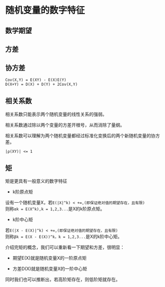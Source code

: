 # 随机变量的数字特征   

## 数学期望      


## 方差    


## 协方差    

`Cov(X,Y) = E(XY) - E(X)E(Y)`    
`D(X+Y) = D(X) + D(Y) + 2Cov(X,Y)`    


## 相关系数     
相关系数只能表示两个随机变量的线性关系的强弱。      

相关系数通过除以两个变量的方差开根号，从而消除了量纲。     

相关系数可以理解为两个随机变量都经过标准化变换后的两个新随机变量的协方差。     

`|ρ(XY)| <= 1`

## 矩

矩是更具有一般意义的数字特征        

* k阶原点矩    

设有一个随机变量X，若`E(|X|^k) < +∞,(即保证绝对值的期望存在，且有限)`   
则称`αk = E(X^k),k = 1,2,3...`是X的k阶原点矩。    


* k阶中心矩   

若`E(|X - E(X)|^k) < +∞,(即保证绝对值的期望存在，且有限)`   
则称`βk = E(X - E(X))^k，k = 1,2,3...`是X的k阶中心矩。     


介绍完矩的概念，我们可以重新看一下期望和方差，很明显：    

* 期望E(X)就是随机变量X的一阶原点矩    

* 方差D(X)就是随机变量X的一阶中心矩     

同时我们也可以推断出，若高阶矩存在，则低阶矩就存在。     
